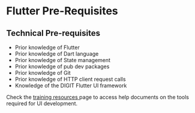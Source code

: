 # Flutter Pre-Requisites

## **Technical Pre-requisites**

* Prior knowledge of  Flutter
* Prior knowledge of Dart language
* Prior knowledge of State management
* Prior knowledge of pub dev packages
* Prior knowledge of Git
* Prior knowledge of HTTP client request calls
* Knowledge of the DIGIT Flutter UI framework

Check the [training resources ](../../pre-requisites-training-resources.md#prerequisite-reference-study-materials-hardbreak-hardbreak-development-team-hardbreak)page to access help documents on the tools required for UI development.
